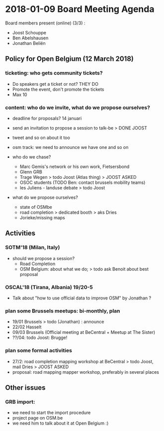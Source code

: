 # 2018-01-09 Board Meeting Agenda

Board members present (online) (3/3) :

* Joost Schouppe
* Ben Abelshausen
* Jonathan Beliën

## Policy for Open Belgium (12 March 2018)

### ticketing: who gets community tickets?

- Do speakers get a ticket or not? THEY DO
- Promote the event, don't promote the tickets
- Max 10

### content: who do we invite, what do we propose ourselves?

- deadline for proposals? 14 januari
- send an invitation to propose a session to talk-be > DONE JOOST
- tweet and so on about it too
- osm track: we need to announce we have one and so on
- who do we chase?

    - Marc Gemis's network or his own work, Fietsersbond
    - Glenn GRB
    - Trage Wegen > todo Joost (Atlas thing) > JOOST ASKED
    - OSOC students (TODO Ben: contact brussels mobility teams)
    - les Juliens - landuse debate > todo Joost

- what do we propose ourselves?

     - state of OSMbe
     - road completion > dedicated booth > aks Dries
     - Jorieke/missing maps

## Activities

### SOTM'18 (Milan, Italy) 

- should we propose a session?
  - Road Completion
  - OSM Belgium: about what we do; > todo ask Benoit about best proposal

### OSCAL'18 (Tirana, Albania) 19/20-5

- Talk about "how to use official data to improve OSM" by Jonathan ?

### plan some Brussels meetups:  bi-monthly, plan

- 19/01 Brussels > todo (Jonathan) : announce
- 22/02 Hasselt
- 09/03 Brussels (Official meeting at BeCentral + Meetup at The Sister)
- ??/04: todo Joost: Brugge!

### plan some formal activities

- 27/2: road completion mapping workshop at BeCentral > todo Joost, mail Dries > JOOST ASKED
- proposal: road mapping mapper workshop, preferably in several places

## Other issues
   
### GRB import: 

- we need to start the import procedure 
- project page on OSM.be
- we need him to talk about it at Open Belgium :)
